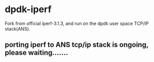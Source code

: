 # dpdk-iperf
Fork from official iperf-3.1.3, and run on the dpdk user space TCP/IP stack(ANS).

## porting iperf to ANS tcp/ip stack is ongoing, please waiting.......
